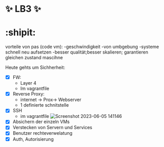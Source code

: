 # :sparkles: LB3 :sparkles: 
# :shipit:
vorteile von pas (code vm):
-geschwindigkeit
-von umbgebung
-systeme schnell neu aufsetzen
-besser qualität;besser skalieren; garantieren gleichen zustand mascihne

Heute gehts um Sichherheit:
 - [x] FW:
   - Layer 4
   - Im vagrantfile
- [x] Reverse Proxy:
   - internet -> Prox-> Webserver
   - 1 definierte schnitstelle
- [x] SSH
   - im vagrantfile
    ![Screenshot 2023-06-05 141146](https://github.com/aurora150/M300/assets/52505952/eb93c0f1-ff10-481a-adf9-c4ded073cc87)
- [x] Absichern der einzeln VMs
- [x] Verstecken von Servern  und Services
- [x] Benutzer rechteverwelatung
- [x] Auth, Autorisierung 
